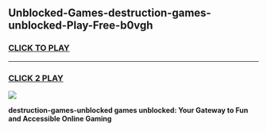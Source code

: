 
## Unblocked-Games-destruction-games-unblocked-Play-Free-b0vgh
<h3>
<a href="https://premium76.site?title=destruction-games-unblocked&ref=23A">CLICK TO PLAY</a></h3>
<hr>

<h3>
<a href="https://premium76.site?title=destruction-games-unblocked&ref=23A">CLICK 2 PLAY</a>
  
</h3>

<a href="https://premium76.site?title=destruction-games-unblocked&ref=23A"><img src="https://clearcache.store/games.png"></a>


**destruction-games-unblocked games unblocked: Your Gateway to Fun and Accessible Online Gaming**
